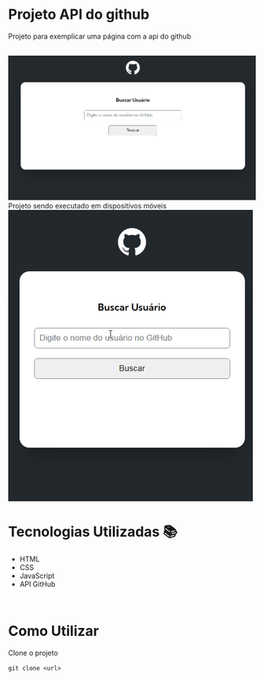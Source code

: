 # Projeto API  do github 
<i class="devicon-github-original"></i>

Projeto para exemplicar uma página com a api do github 
<i class="devicon-github-original"></i>

<br>

<img src="./Animação.gif" alt="gif da tela do projeto">

<br>
Projeto sendo executado em dispositívos móveis

<br>

<img src="./Animação 2.gif" alt="gif da tela do projeto">
<br>

# Tecnologias Utilizadas &#128218;

- HTML
- CSS
- JavaScript
- API GitHub

<br>

# Como Utilizar

Clone o projeto

```
git clone <url>